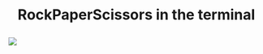 # <p align="center">RockPaperScissors in the terminal</p>
![](https://github.com/alexanderchainsaw/RockPaperScissors/blob/master/demo.gif)  
